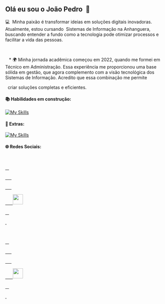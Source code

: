 ## Olá eu sou o João Pedro  👋



💻  Minha paixão é transformar ideias em soluções digitais inovadoras. Atualmente, estou cursando  Sistemas de Informação na Anhanguera, buscando entender a fundo como a tecnologia pode otimizar processos e facilitar a vida das pessoas.

 

   * 🌍 Minha jornada acadêmica começou em 2022, quando me formei em Técnico em Administração. Essa experiência me proporcionou uma base sólida em gestão, que agora complemento com a visão tecnológica dos Sistemas de Informação. Acredito que essa combinação me permite 

  criar soluções completas e eficientes.



#### 📚 Habilidades em construção:



[![My Skills](https://skillicons.dev/icons?i=html,css,js,react,aws,docker,mongodb)](https://skillicons.dev)



#### 🧠 Extras:



[![My Skills](https://skillicons.dev/icons?i=wordpress,notion,vscode,codepen)](https://skillicons.dev)



#### 🌐 Redes Sociais:



<p align="left">

  <a href="https://github.com/jpedrooliveira-dl" target="_blank" rel="noreferrer">

    <picture>

      <source media="(prefers-color-scheme: dark)" srcset="https://raw.githubusercontent.com/danielcranney/readme-generator/main/public/icons/socials/github-dark.svg" />

      <source media="(prefers-color-scheme: light)" srcset="https://raw.githubusercontent.com/danielcranney/readme-generator/main/public/icons/socials/github.svg" />

      <img src="https://raw.githubusercontent.com/danielcranney/readme-generator/main/public/icons/socials/github.svg" width="32" height="32" />

    </picture>

  </a>

  <a href="https://www.linkedin.com/in/joão-pedro-de-oliveira-duarte-lage-14a1a7352" target="_blank" rel="noreferrer">

    <picture>

      <source media="(prefers-color-scheme: dark)" srcset="https://raw.githubusercontent.com/danielcranney/readme-generator/main/public/icons/socials/linkedin-dark.svg" />

      <source media="(prefers-color-scheme: light)" srcset="https://raw.githubusercontent.com/danielcranney/readme-generator/main/public/icons/socials/linkedin.svg" />

      <img src="https://raw.githubusercontent.com/danielcranney/readme-generator/main/public/icons/socials/linkedin.svg" width="32" height="32" />

    </picture>

  </a>

</p>
